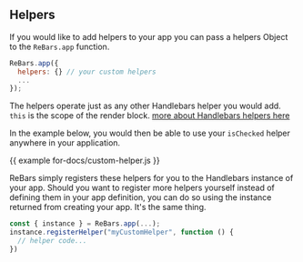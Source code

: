 ## Helpers

If you would like to add helpers to your app you can pass a helpers Object to the `ReBars.app` function.

```javascript
ReBars.app({
  helpers: {} // your custom helpers
  ...
});
```

The helpers operate just as any other Handlebars helper you would add. `this` is the scope of the render block. [more about Handlebars helpers here](https://handlebarsjs.com/guide/#custom-helpers)

In the example below, you would then be able to use your `isChecked` helper anywhere in your application.

{{ example for-docs/custom-helper.js }}

ReBars simply registers these helpers for you to the Handlebars instance of your app. Should you want to register more helpers yourself instead of defining them in your app definition, you can do so using the instance returned from creating your app. It's the same thing.

```javascript
const { instance } = ReBars.app(...);
instance.registerHelper("myCustomHelper", function () {
  // helper code...
})
```
